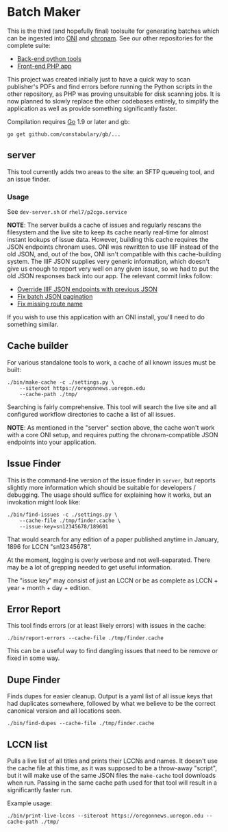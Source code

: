 Batch Maker
===

This is the third (and hopefully final) toolsuite for generating batches which
can be ingested into [ONI](https://github.com/open-oni/open-oni) and
[chronam](https://github.com/LibraryOfCongress/chronam).  See our other
repositories for the complete suite:

- [Back-end python tools](https://github.com/uoregon-libraries/pdf-to-chronam)
- [Front-end PHP app](https://github.com/uoregon-libraries/pdf-to-chronam-admin)

This project was created initially just to have a quick way to scan publisher's
PDFs and find errors before running the Python scripts in the other repository,
as PHP was proving unsuitable for disk scanning jobs.  It is now planned to
slowly replace the other codebases entirely, to simplify the application as
well as provide something significantly faster.

Compilation requires [Go](https://golang.org/dl/) 1.9 or later and gb:

    go get github.com/constabulary/gb/...

server
---

This tool currently adds two areas to the site: an SFTP queueing tool, and an
issue finder.

### Usage

See `dev-server.sh` or `rhel7/p2cgo.service`

**NOTE**: The server builds a cache of issues and regularly rescans the
filesystem and the live site to keep its cache nearly real-time for almost
instant lookups of issue data.  However, building this cache requires the JSON
endpoints chronam uses.  ONI was rewritten to use IIIF instead of the old JSON,
and, out of the box, ONI isn't compatible with this cache-building system.  The
IIIF JSON supplies very generic information, which doesn't give us enough to
report very well on any given issue, so we had to put the old JSON responses
back into our app.  The relevant commit links follow:

- [Override IIIF JSON endpoints with previous JSON](https://github.com/uoregon-libraries/oregon-oni/commit/067ab17084d9015996932d2e001226aa18bbcdb6)
- [ Fix batch JSON pagination](https://github.com/uoregon-libraries/oregon-oni/commit/0463435615b23058ca1bc2afd8017e7001dc0657)
- [Fix missing route name](https://github.com/uoregon-libraries/oregon-oni/commit/94f84a30abd6ad5a38c8bd932a95297e1a9b1989)

If you wish to use this application with an ONI install, you'll need to do
something similar.

Cache builder
---

For various standalone tools to work, a cache of all known issues must be built:

    ./bin/make-cache -c ./settings.py \
        --siteroot https://oregonnews.uoregon.edu
        --cache-path ./tmp/

Searching is fairly comprehensive.  This tool will search the live site and all
configured workflow directories to cache a list of all issues.

**NOTE**: As mentioned in the "server" section above, the cache won't work with
a core ONI setup, and requires putting the chronam-compatible JSON endpoints
into your application.

Issue Finder
---

This is the command-line version of the issue finder in `server`, but reports
slightly more information which should be suitable for developers / debugging.
The usage should suffice for explaining how it works, but an invokation might
look like:

    ./bin/find-issues -c ./settings.py \
        --cache-file ./tmp/finder.cache \
        --issue-key=sn12345678/189601

That would search for any edition of a paper published anytime in January, 1896
for LCCN "sn12345678".

At the moment, logging is overly verbose and not well-separated.  There may be
a lot of grepping needed to get useful information.

The "issue key" may consist of just an LCCN or be as complete as LCCN + year +
month + day + edition.

Error Report
---

This tool finds errors (or at least likely errors) with issues in the cache:

    ./bin/report-errors --cache-file ./tmp/finder.cache

This can be a useful way to find dangling issues that need to be remove or
fixed in some way.

Dupe Finder
---

Finds dupes for easier cleanup.  Output is a yaml list of all issue keys that
had duplicates somewhere, followed by what we believe to be the correct
canonical version and all locations seen.

    ./bin/find-dupes --cache-file ./tmp/finder.cache

LCCN list
---

Pulls a live list of all titles and prints their LCCNs and names.  It doesn't
use the cache file at this time, as it was supposed to be a throw-away
"script", but it will make use of the same JSON files the `make-cache` tool
downloads when run.  Passing in the same cache path used for that tool will
result in a significantly faster run.

Example usage:

    ./bin/print-live-lccns --siteroot https://oregonnews.uoregon.edu --cache-path ./tmp/
